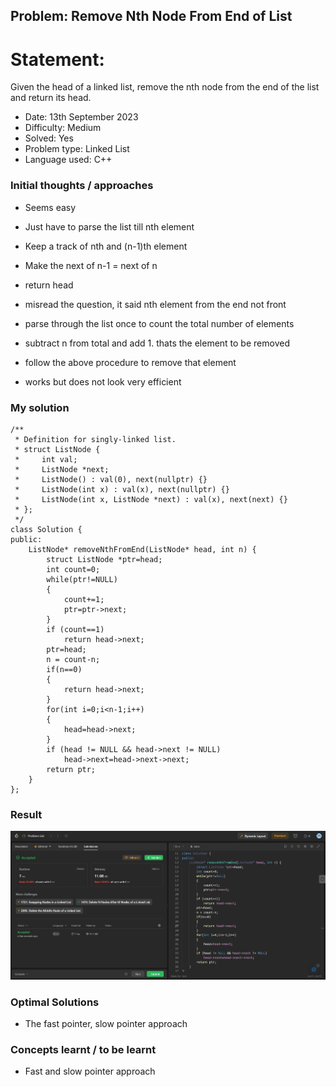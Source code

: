 ## Problem: Remove Nth Node From End of List

# Statement:

<p>
Given the head of a linked list, remove the nth node from the end of the list and return its head.
</p>

- Date: 13th September 2023
- Difficulty: Medium
- Solved: Yes
- Problem type: Linked List
- Language used: C++

### Initial thoughts / approaches

- Seems easy
- Just have to parse the list till nth element
- Keep a track of nth and (n-1)th element
- Make the next of n-1 = next of n
- return head

- misread the question, it said nth element from the end not front
- parse through the list once to count the total number of elements
- subtract n from total and add 1. thats the element to be removed
- follow the above procedure to remove that element

- works but does not look very efficient

### My solution

```
/**
 * Definition for singly-linked list.
 * struct ListNode {
 *     int val;
 *     ListNode *next;
 *     ListNode() : val(0), next(nullptr) {}
 *     ListNode(int x) : val(x), next(nullptr) {}
 *     ListNode(int x, ListNode *next) : val(x), next(next) {}
 * };
 */
class Solution {
public:
    ListNode* removeNthFromEnd(ListNode* head, int n) {
        struct ListNode *ptr=head;
        int count=0;
        while(ptr!=NULL)
        {
            count+=1;
            ptr=ptr->next;
        }
        if (count==1)
            return head->next;
        ptr=head;
        n = count-n;
        if(n==0)
        {
            return head->next;
        }
        for(int i=0;i<n-1;i++)
        {
            head=head->next;
        }
        if (head != NULL && head->next != NULL)
            head->next=head->next->next;
        return ptr;
    }
};
```

### Result

<img src="../images/problem19.jpg">

### Optimal Solutions

- The fast pointer, slow pointer approach

### Concepts learnt / to be learnt

- Fast and slow pointer approach
